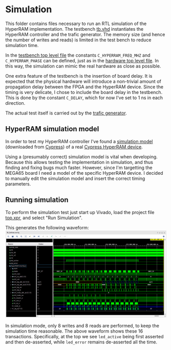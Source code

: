 # Simulation

This folder contains files necessary to run an RTL simulation of the HyperRAM
implementation. The testbench [tb.vhd](tb.vhd) instantiates the HyperRAM
controller and the trafic generator. The memory size (and hence the number of
writes and reads) is limited in the test bench to reduce simulation time.

In the [testbench top level file](tb.vhd) the constants `C_HYPERRAM_FREQ_MHZ`
and `C_HYPERRAM_PHASE` can be defined, just as in the [hardware top level
file](../src/MEGA65/top.vhd). In this way, the simulation can mimic the real
hardware as close as possible.

One extra feature of the testbench is the insertion of board delay. It is
expected that the physical hardware will introduce a non-trivial amount of
propagation delay between the FPGA and the HyperRAM device. Since the timing is
very delicate, I chose to include the board delay in the testbench.  This is
done by the constant `C_DELAY`, which for now I've set to 1 ns in each
direction.

The actual test itself is carried out by the [trafic
generator](../src/trafic_gen.vhd).

## HyperRAM simulation model

In order to test my HyperRAM controller I've found a [simulation
model](HyperRAM_Simulation_Model) (downloaded from
[Cypress](https://www.cypress.com/documentation/models/verilog/verilog-model-hyperbus-interface))
of a real [Cypress HyperRAM device](../doc/s27kl0642.pdf).

Using a (presumably correct) simulation model is vital when developing. Because
this allows testing the implementation in simulation, and thus finding and
fixing bugs much faster. However, since I'm targetting the MEGA65 board I need
a model of the specific HyperRAM device. I decided to manually edit the
simulation model and insert the correct timing parameters.

## Running simulation

To perform the simulation test just start up Vivado, load the project file
[top.xpr](top.xpr), and select "Run Simulation".

This generates the following waveform:
![waveform](../doc/waveform.png)

In simulation mode, only 8 writes and 8 reads are performed, to keep the
simulation time reasonable. The above waveform shows these 16 transactions.
Specifically, at the top we see `led_active` being first asserted and then
de-asserted, while `led_error` remains de-asserted all the time.

